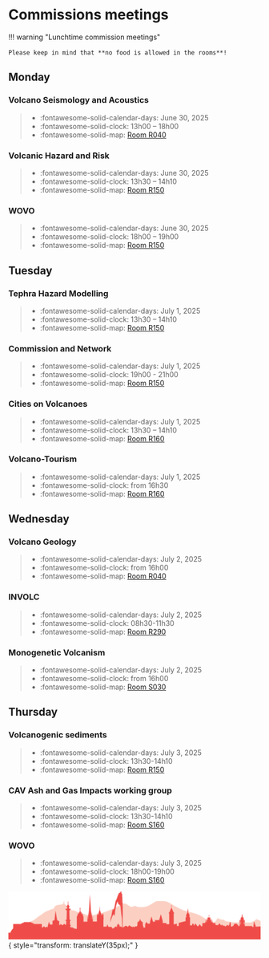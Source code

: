 # Commissions meetings

!!! warning "Lunchtime commission meetings"

    Please keep in mind that **no food is allowed in the rooms**!

## Monday

### Volcano Seismology and Acoustics

> - :fontawesome-solid-calendar-days: June 30, 2025
> - :fontawesome-solid-clock: 13h00 – 18h00
> - :fontawesome-solid-map: [Room R040](maps_venue.md#__tabbed_3_1)

### Volcanic Hazard and Risk

> - :fontawesome-solid-calendar-days: June 30, 2025
> - :fontawesome-solid-clock: 13h30 – 14h10
> - :fontawesome-solid-map: [Room R150](maps_venue.md#__tabbed_3_1)

### WOVO

> - :fontawesome-solid-calendar-days: June 30, 2025
> - :fontawesome-solid-clock: 18h00 – 19h00
> - :fontawesome-solid-map: [Room R150](maps_venue.md#__tabbed_3_1)


## Tuesday
 
### Tephra Hazard Modelling

> - :fontawesome-solid-calendar-days: July 1, 2025
> - :fontawesome-solid-clock: 13h30 – 14h10
> - :fontawesome-solid-map: [Room R150](maps_venue.md#__tabbed_3_1)
 
### Commission and Network

> - :fontawesome-solid-calendar-days: July 1, 2025
> - :fontawesome-solid-clock: 19h00 - 21h00
> - :fontawesome-solid-map: [Room R150](maps_venue.md#__tabbed_3_1)
 
### Cities on Volcanoes

> - :fontawesome-solid-calendar-days: July 1, 2025
> - :fontawesome-solid-clock: 13h30 – 14h10
> - :fontawesome-solid-map: [Room R160](maps_venue.md#__tabbed_3_1)
 
### Volcano-Tourism

> - :fontawesome-solid-calendar-days: July 1, 2025
> - :fontawesome-solid-clock: from 16h30
> - :fontawesome-solid-map: [Room R160](maps_venue.md#__tabbed_3_1)

## Wednesday

### Volcano Geology

> - :fontawesome-solid-calendar-days: July 2, 2025
> - :fontawesome-solid-clock: from 16h00
> - :fontawesome-solid-map: [Room R040](maps_venue.md#__tabbed_3_1)

### INVOLC

> - :fontawesome-solid-calendar-days: July 2, 2025
> - :fontawesome-solid-clock: 08h30-11h30
> - :fontawesome-solid-map: [Room R290](maps_venue.md#__tabbed_3_1)

### Monogenetic Volcanism

> - :fontawesome-solid-calendar-days: July 2, 2025
> - :fontawesome-solid-clock: from 16h00
> - :fontawesome-solid-map: [Room S030](maps_venue.md#__tabbed_3_3)

## Thursday 

### Volcanogenic sediments

> - :fontawesome-solid-calendar-days: July 3, 2025
> - :fontawesome-solid-clock: 13h30-14h10
> - :fontawesome-solid-map: [Room R150](maps_venue.md#__tabbed_3_1)

### CAV Ash and Gas Impacts working group

> - :fontawesome-solid-calendar-days: July 3, 2025
> - :fontawesome-solid-clock: 13h30-14h10
> - :fontawesome-solid-map: [Room S160](maps_venue.md#__tabbed_3_3)


### WOVO

> - :fontawesome-solid-calendar-days: July 3, 2025
> - :fontawesome-solid-clock: 18h00-19h00
> - :fontawesome-solid-map: [Room S160](maps_venue.md#__tabbed_3_3)

![Footer](img/footer.png){  style="transform: translateY(35px);" }